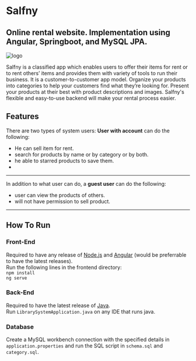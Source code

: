 # Salfny
Online rental website. Implementation using Angular, Springboot, and MySQL JPA.
---

![logo](https://user-images.githubusercontent.com/77025553/209586849-10f38728-ca0b-44da-83cc-23b1945aeb04.png)

Salfny is a classified app which enables users to offer their items for
rent or to rent others’ items and provides them with variety of tools to
run their business. It is a customer-to-customer app model. Organize
your products into categories to help your customers find what they’re
looking for. Present your products at their best with product
descriptions and images. Salfny's flexible and easy-to-use backend will
make your rental process easier.





## Features
There are two types of system users: **User with account** can do the following:
  - He can sell item for rent.
  - search for products by name or by category or by both.
  -  he able to starred products to save them.
  -   
  
---
In addition to what user can do, a **guest user** can do the following:
  - user can view the products of others.
  - will not have permission to sell product.

---
## How To Run
### Front-End
Required to have any release of [Node.js](https://nodejs.org/en/download/) and [Angular](https://angular.io/quick-start) (would be preferrable to have the latest releases).\
Run the following lines in the frontend directory:\
`npm install`\
`ng serve`
### Back-End
Required to have the latest release of [Java](https://www.java.com/en/download/).\
Run `LibrarySystemApplication.java` on any IDE that runs java.
### Database
Create a MySQL workbench connection with the specified details in `application.properties` and run the SQL script in `schema.sql` and `category.sql`.

 
